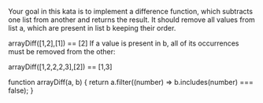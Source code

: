 Your goal in this kata is to implement a difference function,
which subtracts one list from another and returns the result.
It should remove all values from list a, which are present in list b keeping their order.

arrayDiff([1,2],[1]) == [2]
If a value is present in b, all of its occurrences must be removed from the other:

arrayDiff([1,2,2,2,3],[2]) == [1,3]

function arrayDiff(a, b) {
return a.filter((number) => b.includes(number) === false);
}
